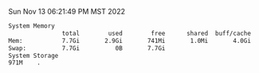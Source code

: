 Sun Nov 13 06:21:49 PM MST 2022
```bash
System Memory
               total        used        free      shared  buff/cache   available
Mem:           7.7Gi       2.9Gi       741Mi       1.0Mi       4.0Gi       4.4Gi
Swap:          7.7Gi          0B       7.7Gi
System Storage
971M	.
```
